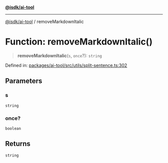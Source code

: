[**@isdk/ai-tool**](../README.md)

***

[@isdk/ai-tool](../globals.md) / removeMarkdownItalic

# Function: removeMarkdownItalic()

> **removeMarkdownItalic**(`s`, `once`?): `string`

Defined in: [packages/ai-tool/src/utils/split-sentence.ts:302](https://github.com/isdk/ai-tool.js/blob/077730e62e6c723611b64a587e36b69766741af4/src/utils/split-sentence.ts#L302)

## Parameters

### s

`string`

### once?

`boolean`

## Returns

`string`
